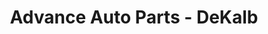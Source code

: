 ---
title: "Advance Auto Parts - DeKalb"
url: /dekalb/advance-auto-parts-dekalb/
shop: car parts
---